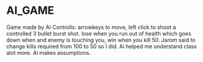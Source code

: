 # AI_GAME
Game made by AI
Controlls: arrowkeys to move, left click to shoot a controlled 3 bullet burst shot.
lose when you run out of health which goes down when and enemy is touching you,
win when you kill 50.
Jarom said to change kills required from 100 to 50 so I did.
Ai helped me understand class alot more.
Ai makes assumptions.
